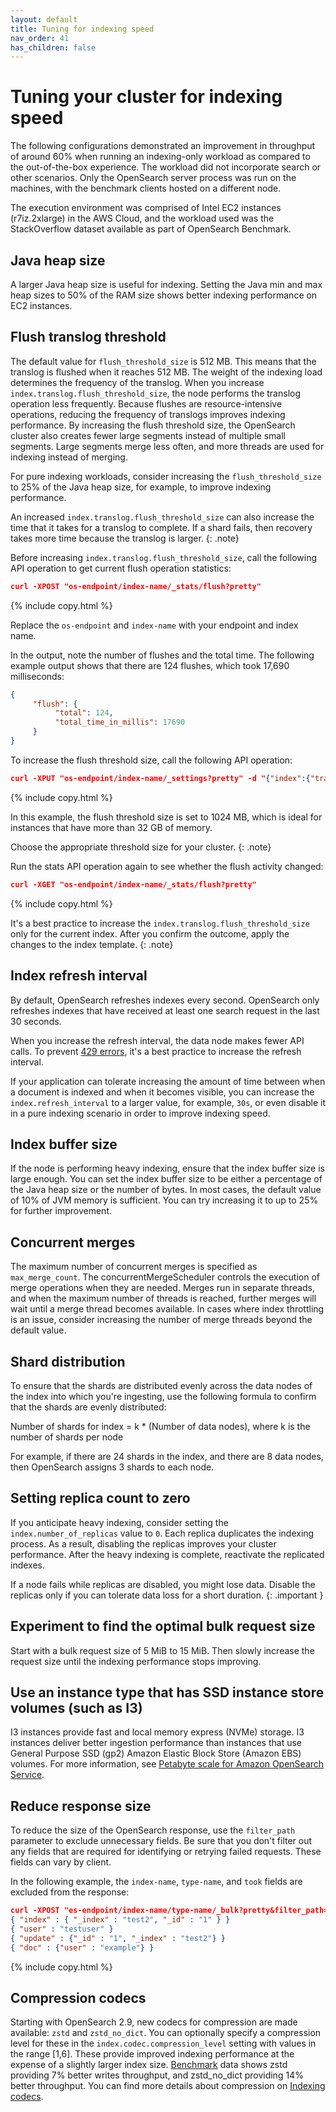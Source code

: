 ```yaml
---
layout: default
title: Tuning for indexing speed
nav_order: 41
has_children: false
---
```


# Tuning your cluster for indexing speed

The following configurations demonstrated an improvement in throughput of around 60% when
running an indexing-only workload as compared to the out-of-the-box experience. The workload did not
incorporate search or other scenarios. Only the OpenSearch server process was run on the machines,
with the benchmark clients hosted on a different node.

The execution environment was comprised of Intel EC2 instances (r7iz.2xlarge) in the AWS Cloud, and the
workload used was the StackOverflow dataset available as part of OpenSearch Benchmark.

## Java heap size

A larger Java heap size is useful for indexing. Setting the Java min and max heap sizes to 50% of the RAM
size shows better indexing performance on EC2 instances.

## Flush translog threshold

The default value for `flush_threshold_size` is 512 MB. This means that the translog is flushed when it reaches 512 MB. The weight of the indexing load determines the frequency of the translog. When you increase `index.translog.flush_threshold_size`, the node performs the translog operation less frequently. Because flushes are resource-intensive operations, reducing the frequency of translogs improves indexing performance. By increasing the flush threshold size, the OpenSearch cluster also creates fewer large segments instead of multiple small segments. Large segments merge less often, and more threads are used for indexing instead of merging.

For pure indexing workloads, consider increasing the `flush_threshold_size` to 25% of the Java heap size, for example, to improve indexing performance.

An increased `index.translog.flush_threshold_size` can also increase the time that it takes for a translog to complete. If a shard fails, then recovery takes more time because the translog is larger.
{: .note}

Before increasing `index.translog.flush_threshold_size`, call the following API operation to get current flush operation statistics:

```json
curl -XPOST "os-endpoint/index-name/_stats/flush?pretty"
```
{% include copy.html %}


Replace the `os-endpoint` and `index-name` with your endpoint and index name.

In the output, note the number of flushes and the total time. The following example output shows that there are 124 flushes, which took 17,690 milliseconds:

```json
{
     "flush": {
          "total": 124,
          "total_time_in_millis": 17690
     }
}
```

To increase the flush threshold size, call the following API operation:

```json
curl -XPUT "os-endpoint/index-name/_settings?pretty" -d "{"index":{"translog.flush_threshold_size" : "1024MB"}}"
```
{% include copy.html %}

In this example, the flush threshold size is set to 1024 MB, which is ideal for instances that have more than 32 GB of memory.

Choose the appropriate threshold size for your cluster.
{: .note}

Run the stats API operation again to see whether the flush activity changed:

```json
curl -XGET "os-endpoint/index-name/_stats/flush?pretty"
```
{% include copy.html %}

It's a best practice to increase the `index.translog.flush_threshold_size` only for the current index. After you confirm the outcome, apply the changes to the index template.
{: .note}

## Index refresh interval

By default, OpenSearch refreshes indexes every second. OpenSearch only refreshes indexes that have
received at least one search request in the last 30 seconds.

When you increase the refresh interval, the data node makes fewer API calls. To prevent [429 errors](https://repost.aws/knowledge-center/opensearch-resolve-429-error), it's a best practice to increase the refresh interval.

If your application can tolerate increasing the amount of time between when a document is indexed and when it
becomes visible, you can increase the `index.refresh_interval` to a larger value, for example, `30s`, or even disable it in a
pure indexing scenario in order to improve indexing speed.

## Index buffer size

If the node is performing heavy indexing, ensure that the index buffer size is large enough. You can set the index buffer size to be either a percentage of the
Java heap size or the number of bytes. In most cases, the default value of 10% of JVM memory is sufficient. You can try
increasing it to up to 25% for further improvement.

## Concurrent merges

The maximum number of concurrent merges is specified as `max_merge_count`. The concurrentMergeScheduler controls the execution of
merge operations when they are needed. Merges run in separate threads, and when the maximum number of
threads is reached, further merges will wait until a merge thread becomes available.
In cases where index throttling is an issue, consider increasing the number of merge threads beyond the
default value.

## Shard distribution

To ensure that the shards are distributed evenly across the data nodes of the index into which you're ingesting, use the following formula to confirm that the shards are evenly distributed:

Number of shards for index = k * (Number of data nodes), where k is the number of shards per node

For example, if there are 24 shards in the index, and there are 8 data nodes, then OpenSearch assigns 3 shards to each node. 

## Setting replica count to zero

If you anticipate heavy indexing, consider setting the `index.number_of_replicas` value to `0`. Each replica duplicates the indexing process. As a result, disabling the replicas improves your cluster performance. After the heavy indexing is complete, reactivate the replicated indexes.

If a node fails while replicas are disabled, you might lose data. Disable the replicas only if you can tolerate data loss for a short duration.
{: .important }

## Experiment to find the optimal bulk request size

Start with a bulk request size of 5 MiB to 15 MiB. Then slowly increase the request size until the indexing performance stops improving. 

## Use an instance type that has SSD instance store volumes (such as I3)

I3 instances provide fast and local memory express (NVMe) storage. I3 instances deliver better ingestion performance than instances that use General Purpose SSD (gp2) Amazon Elastic Block Store (Amazon EBS) volumes. For more information, see [Petabyte scale for Amazon OpenSearch Service](https://docs.aws.amazon.com/opensearch-service/latest/developerguide/petabyte-scale.html).

## Reduce response size

To reduce the size of the OpenSearch response, use the `filter_path` parameter to exclude unnecessary fields. Be sure that you don't filter out any fields that are required for identifying or retrying failed requests. These fields can vary by client.

In the following example, the `index-name`, `type-name`, and `took` fields are excluded from the response:

```json
curl -XPOST "es-endpoint/index-name/type-name/_bulk?pretty&filter_path=-took,-items.index._index,-items.index._type" -H 'Content-Type: application/json' -d'
{ "index" : { "_index" : "test2", "_id" : "1" } }
{ "user" : "testuser" }
{ "update" : {"_id" : "1", "_index" : "test2"} }
{ "doc" : {"user" : "example"} }
```
{% include copy.html %}

## Compression codecs

Starting with OpenSearch 2.9, new codecs for compression are made available: `zstd` and `zstd_no_dict`. You can optionally specify a compression level for these in the `index.codec.compression_level` setting with values in the range [1,6]. These provide improved indexing performance at the expense of a slightly larger index size. [Benchmark]({{site.url}}{{site.baseurl}}/im-plugin/index-codecs/#benchmarking) data shows zstd providing 7% better writes throughput, and zstd_no_dict providing 14% better throughput. You can find more details about compression on [Indexing codecs]({{site.url}}{{site.baseurl}}/im-plugin/index-codecs).
